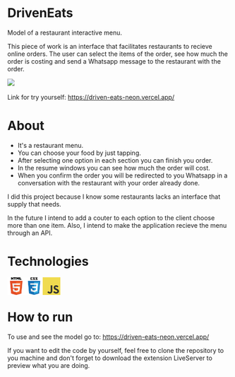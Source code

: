 # DrivenEats
Model of a restaurant interactive menu.

This piece of work is an interface that facilitates restaurants to recieve online orders. The user can select the
items of the order, see how much the order is costing and send a Whatsapp message to the restaurant with the order.

![](DrivenEats.gif)

Link for try yourself: https://driven-eats-neon.vercel.app/


# About

- It's a restaurant menu.
- You can choose your food by just tapping.
- After selecting one option in each section you can finish you order.
- In the resume windows you can see how much the order will cost.
- When you confirm the order you will be redirected to you Whatsapp in a conversation with the restaurant with your order already done.

I did this project because I know some restaurants lacks an interface that supply that needs.

In the future I intend to add a couter to each option to the client choose more than one item. Also, I intend to make the application recieve the menu through an API.

# Technologies

<img align="left" alt="HTML5" height='40' width="40px" src="https://raw.githubusercontent.com/github/explore/80688e429a7d4ef2fca1e82350fe8e3517d3494d/topics/html/html.png" />
<img align="left" alt="CSS3" height='40' width="40px" src="https://raw.githubusercontent.com/github/explore/80688e429a7d4ef2fca1e82350fe8e3517d3494d/topics/css/css.png" />
<img align="left" alt="JavaScript" height='40' width="40px" src="https://raw.githubusercontent.com/github/explore/80688e429a7d4ef2fca1e82350fe8e3517d3494d/topics/javascript/javascript.png" />

</br>
</br>

# How to run

To use and see the model go to: https://driven-eats-neon.vercel.app/

If you want to edit the code by yourself, feel free to clone the repository to you machine and don't forget to download the extension LiveServer to preview what you are doing.
